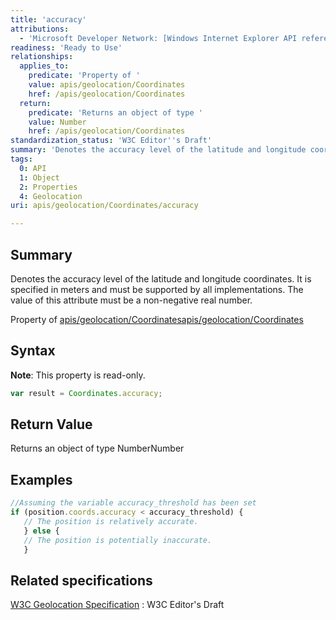 ```yaml
---
title: 'accuracy'
attributions:
  - 'Microsoft Developer Network: [Windows Internet Explorer API reference Article](http://msdn.microsoft.com/en-us/library/ie/hh828809%28v=vs.85%29.aspx)'
readiness: 'Ready to Use'
relationships:
  applies_to:
    predicate: 'Property of '
    value: apis/geolocation/Coordinates
    href: /apis/geolocation/Coordinates
  return:
    predicate: 'Returns an object of type '
    value: Number
    href: /apis/geolocation/Coordinates
standardization_status: 'W3C Editor''s Draft'
summary: 'Denotes the accuracy level of the latitude and longitude coordinates. It is specified in meters and must be supported by all implementations. The value of this attribute must be a non-negative real number.'
tags:
  0: API
  1: Object
  2: Properties
  4: Geolocation
uri: apis/geolocation/Coordinates/accuracy

---
```

## Summary

Denotes the accuracy level of the latitude and longitude coordinates. It is specified in meters and must be supported by all implementations. The value of this attribute must be a non-negative real number.

Property of [apis/geolocation/Coordinates](/apis/geolocation/Coordinates)[apis/geolocation/Coordinates](/apis/geolocation/Coordinates)

## Syntax

**Note**: This property is read-only.

``` js
var result = Coordinates.accuracy;
```

## Return Value

Returns an object of type NumberNumber

## Examples

``` js
//Assuming the variable accuracy_threshold has been set
if (position.coords.accuracy < accuracy_threshold) {
   // The position is relatively accurate.
   } else {
   // The position is potentially inaccurate.
   }
```

## Related specifications

[W3C Geolocation Specification](http://dev.w3.org/geo/api/spec-source.html)
:   W3C Editor's Draft
